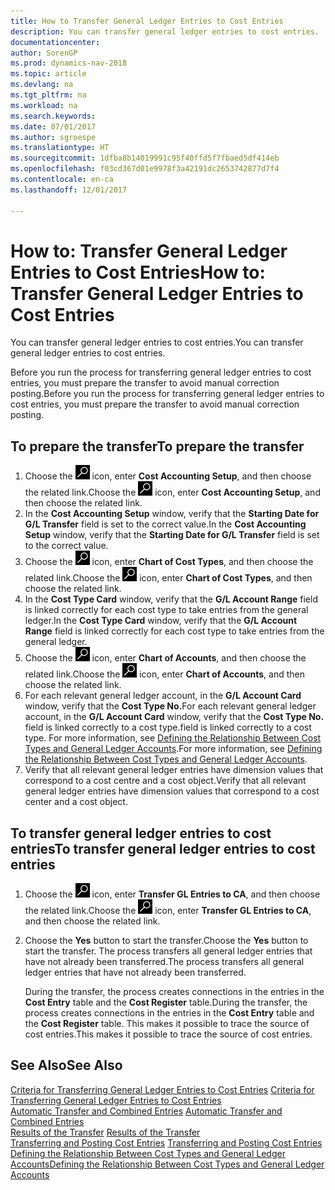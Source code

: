 ```yaml
---
title: How to Transfer General Ledger Entries to Cost Entries
description: You can transfer general ledger entries to cost entries.
documentationcenter: 
author: SorenGP
ms.prod: dynamics-nav-2018
ms.topic: article
ms.devlang: na
ms.tgt_pltfrm: na
ms.workload: na
ms.search.keywords: 
ms.date: 07/01/2017
ms.author: sgroespe
ms.translationtype: HT
ms.sourcegitcommit: 1dfba8b14019991c95f40ffd5f7fbaed5df414eb
ms.openlocfilehash: f03cd367d01e9978f3a42191dc2653742877d7f4
ms.contentlocale: en-ca
ms.lasthandoff: 12/01/2017

---
```

# <a name="how-to-transfer-general-ledger-entries-to-cost-entries"></a><span data-ttu-id="572fc-103">How to: Transfer General Ledger Entries to Cost Entries</span><span class="sxs-lookup"><span data-stu-id="572fc-103">How to: Transfer General Ledger Entries to Cost Entries</span></span>
<span data-ttu-id="572fc-104">You can transfer general ledger entries to cost entries.</span><span class="sxs-lookup"><span data-stu-id="572fc-104">You can transfer general ledger entries to cost entries.</span></span>  

<span data-ttu-id="572fc-105">Before you run the process for transferring general ledger entries to cost entries, you must prepare the transfer to avoid manual correction posting.</span><span class="sxs-lookup"><span data-stu-id="572fc-105">Before you run the process for transferring general ledger entries to cost entries, you must prepare the transfer to avoid manual correction posting.</span></span>  

## <a name="to-prepare-the-transfer"></a><span data-ttu-id="572fc-106">To prepare the transfer</span><span class="sxs-lookup"><span data-stu-id="572fc-106">To prepare the transfer</span></span>  

1.  <span data-ttu-id="572fc-107">Choose the ![Search for Page or Report](media/ui-search/search_small.png "Search for Page or Report icon") icon, enter **Cost Accounting Setup**, and then choose the related link.</span><span class="sxs-lookup"><span data-stu-id="572fc-107">Choose the ![Search for Page or Report](media/ui-search/search_small.png "Search for Page or Report icon") icon, enter **Cost Accounting Setup**, and then choose the related link.</span></span>  
2.  <span data-ttu-id="572fc-108">In the **Cost Accounting Setup** window, verify that the **Starting Date for G/L Transfer** field is set to the correct value.</span><span class="sxs-lookup"><span data-stu-id="572fc-108">In the **Cost Accounting Setup** window, verify that the **Starting Date for G/L Transfer** field is set to the correct value.</span></span>  
3.  <span data-ttu-id="572fc-109">Choose the ![Search for Page or Report](media/ui-search/search_small.png "Search for Page or Report icon") icon, enter **Chart of Cost Types**, and then choose the related link.</span><span class="sxs-lookup"><span data-stu-id="572fc-109">Choose the ![Search for Page or Report](media/ui-search/search_small.png "Search for Page or Report icon") icon, enter **Chart of Cost Types**, and then choose the related link.</span></span>  
4.  <span data-ttu-id="572fc-110">In the **Cost Type Card** window, verify that the **G/L Account Range** field is linked correctly for each cost type to take entries from the general ledger.</span><span class="sxs-lookup"><span data-stu-id="572fc-110">In the **Cost Type Card** window, verify that the **G/L Account Range** field is linked correctly for each cost type to take entries from the general ledger.</span></span>  
5.  <span data-ttu-id="572fc-111">Choose the ![Search for Page or Report](media/ui-search/search_small.png "Search for Page or Report icon") icon, enter **Chart of Accounts**, and then choose the related link.</span><span class="sxs-lookup"><span data-stu-id="572fc-111">Choose the ![Search for Page or Report](media/ui-search/search_small.png "Search for Page or Report icon") icon, enter **Chart of Accounts**, and then choose the related link.</span></span>  
6.  <span data-ttu-id="572fc-112">For each relevant general ledger account, in the **G/L Account Card** window, verify that the **Cost Type No.**</span><span class="sxs-lookup"><span data-stu-id="572fc-112">For each relevant general ledger account, in the **G/L Account Card** window, verify that the **Cost Type No.**</span></span> <span data-ttu-id="572fc-113">field is linked correctly to a cost type.</span><span class="sxs-lookup"><span data-stu-id="572fc-113">field is linked correctly to a cost type.</span></span> <span data-ttu-id="572fc-114">For more information, see [Defining the Relationship Between Cost Types and General Ledger Accounts](finance-defining-the-relationship-between-cost-types-and-general-ledger-accounts.md).</span><span class="sxs-lookup"><span data-stu-id="572fc-114">For more information, see [Defining the Relationship Between Cost Types and General Ledger Accounts](finance-defining-the-relationship-between-cost-types-and-general-ledger-accounts.md).</span></span>  
7.  <span data-ttu-id="572fc-115">Verify that all relevant general ledger entries have dimension values that correspond to a cost centre and a cost object.</span><span class="sxs-lookup"><span data-stu-id="572fc-115">Verify that all relevant general ledger entries have dimension values that correspond to a cost center and a cost object.</span></span>  

## <a name="to-transfer-general-ledger-entries-to-cost-entries"></a><span data-ttu-id="572fc-116">To transfer general ledger entries to cost entries</span><span class="sxs-lookup"><span data-stu-id="572fc-116">To transfer general ledger entries to cost entries</span></span>  
1.  <span data-ttu-id="572fc-117">Choose the ![Search for Page or Report](media/ui-search/search_small.png "Search for Page or Report icon") icon, enter **Transfer GL Entries to CA**, and then choose the related link.</span><span class="sxs-lookup"><span data-stu-id="572fc-117">Choose the ![Search for Page or Report](media/ui-search/search_small.png "Search for Page or Report icon") icon, enter **Transfer GL Entries to CA**, and then choose the related link.</span></span>  
2.  <span data-ttu-id="572fc-118">Choose the **Yes** button to start the transfer.</span><span class="sxs-lookup"><span data-stu-id="572fc-118">Choose the **Yes** button to start the transfer.</span></span> <span data-ttu-id="572fc-119">The process transfers all general ledger entries that have not already been transferred.</span><span class="sxs-lookup"><span data-stu-id="572fc-119">The process transfers all general ledger entries that have not already been transferred.</span></span>  

    <span data-ttu-id="572fc-120">During the transfer, the process creates connections in the entries in the **Cost Entry** table and the **Cost Register** table.</span><span class="sxs-lookup"><span data-stu-id="572fc-120">During the transfer, the process creates connections in the entries in the **Cost Entry** table and the **Cost Register** table.</span></span> <span data-ttu-id="572fc-121">This makes it possible to trace the source of cost entries.</span><span class="sxs-lookup"><span data-stu-id="572fc-121">This makes it possible to trace the source of cost entries.</span></span>  

## <a name="see-also"></a><span data-ttu-id="572fc-122">See Also</span><span class="sxs-lookup"><span data-stu-id="572fc-122">See Also</span></span>  
 <span data-ttu-id="572fc-123">[Criteria for Transferring General Ledger Entries to Cost Entries](finance-criteria-for-transferring-general-ledger-entries-to-cost-entries.md) </span><span class="sxs-lookup"><span data-stu-id="572fc-123">[Criteria for Transferring General Ledger Entries to Cost Entries](finance-criteria-for-transferring-general-ledger-entries-to-cost-entries.md) </span></span>  
 <span data-ttu-id="572fc-124">[Automatic Transfer and Combined Entries](finance-automatic-transfer-combined-entries.md) </span><span class="sxs-lookup"><span data-stu-id="572fc-124">[Automatic Transfer and Combined Entries](finance-automatic-transfer-combined-entries.md) </span></span>  
 <span data-ttu-id="572fc-125">[Results of the Transfer](finance-results-of-the-transfer.md) </span><span class="sxs-lookup"><span data-stu-id="572fc-125">[Results of the Transfer](finance-results-of-the-transfer.md) </span></span>  
 <span data-ttu-id="572fc-126">[Transferring and Posting Cost Entries](finance-transfer-and-post-cost-entries.md) </span><span class="sxs-lookup"><span data-stu-id="572fc-126">[Transferring and Posting Cost Entries](finance-transfer-and-post-cost-entries.md) </span></span>  
 [<span data-ttu-id="572fc-127">Defining the Relationship Between Cost Types and General Ledger Accounts</span><span class="sxs-lookup"><span data-stu-id="572fc-127">Defining the Relationship Between Cost Types and General Ledger Accounts</span></span>](finance-defining-the-relationship-between-cost-types-and-general-ledger-accounts.md)   

